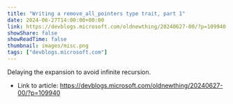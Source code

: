 ```yaml
---
title: "Writing a remove_all_pointers type trait, part 1"
date: 2024-06-27T14:00:00+00:00
link: https://devblogs.microsoft.com/oldnewthing/20240627-00/?p=109940
showShare: false
showReadTime: false
thumbnail: images/misc.png
tags: ["devblogs.microsoft.com"]
---
```

Delaying the expansion to avoid infinite recursion.

- Link to article: https://devblogs.microsoft.com/oldnewthing/20240627-00/?p=109940